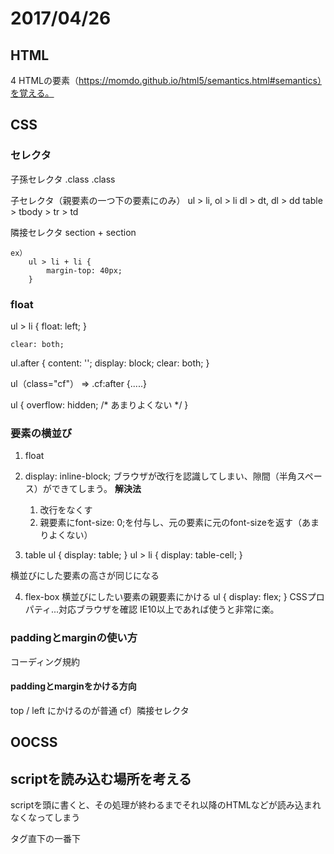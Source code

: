 # 2017/04/26

## HTML

4 HTMLの要素（https://momdo.github.io/html5/semantics.html#semantics）を覚える。

## CSS

### セレクタ

子孫セレクタ
    .class .class

子セレクタ（親要素の一つ下の要素にのみ）
    ul > li, ol > li
    dl > dt, dl > dd
    table > tbody > tr > td

隣接セレクタ
    section + section
    
    ex）
        ul > li + li {
            margin-top: 40px;
        }


### float

ul > li {
    float: left;
}

    clear: both;

ul.after {
    content: '';
    display: block;
    clear: both;
}

ul（class="cf"） => .cf:after {.....}

ul {
    overflow: hidden;   /* あまりよくない */
}


### 要素の横並び

1. float

2. display: inline-block;
    ブラウザが改行を認識してしまい、隙間（半角スペース）ができてしまう。
    **解決法**
    1. 改行をなくす
    2. 親要素にfont-size: 0;を付与し、元の要素に元のfont-sizeを返す（あまりよくない）

3. table
ul {
    display: table;
}
ul > li {
    display: table-cell;
}

横並びにした要素の高さが同じになる

4. flex-box
横並びにしたい要素の親要素にかける
ul {
    display: flex;
}
    CSSプロパティ...対応ブラウザを確認
    IE10以上であれば使うと非常に楽。

### paddingとmarginの使い方

コーディング規約

#### paddingとmarginをかける方向
top / left にかけるのが普通
cf）隣接セレクタ


## OOCSS

## scriptを読み込む場所を考える

scriptを頭に書くと、その処理が終わるまでそれ以降のHTMLなどが読み込まれなくなってしまう
<body>タグ直下の一番下